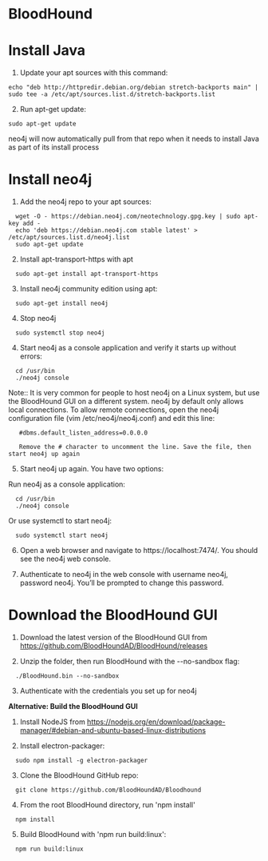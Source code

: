 # BloodHound

# Install Java

1. Update your apt sources with this command:

```shell
echo "deb http://httpredir.debian.org/debian stretch-backports main" | sudo tee -a /etc/apt/sources.list.d/stretch-backports.list
```

2. Run apt-get update:

```shell
sudo apt-get update
```
neo4j will now automatically pull from that repo when it needs to install Java as part of its install process

# Install neo4j

1. Add the neo4j repo to your apt sources:

```shell
  wget -O - https://debian.neo4j.com/neotechnology.gpg.key | sudo apt-key add -
  echo 'deb https://debian.neo4j.com stable latest' > /etc/apt/sources.list.d/neo4j.list
  sudo apt-get update
```

2. Install apt-transport-https with apt

```shell
  sudo apt-get install apt-transport-https 
```

3. Install neo4j community edition using apt:

```shell
  sudo apt-get install neo4j
```

4. Stop neo4j

```shell
  sudo systemctl stop neo4j
```

4. Start neo4j as a console application and verify it starts up without errors:

```shell
  cd /usr/bin
  ./neo4j console
```

Note:: It is very common for people to host neo4j on a Linux system, but use the BloodHound
GUI on a different system. neo4j by default only allows local connections. To allow remote
connections, open the neo4j configuration file (vim /etc/neo4j/neo4j.conf) and edit this line:

```shell
   #dbms.default_listen_address=0.0.0.0

   Remove the # character to uncomment the line. Save the file, then start neo4j up again
```

5. Start neo4j up again. You have two options:

Run neo4j as a console application:

```shell
  cd /usr/bin
  ./neo4j console
```

Or use systemctl to start neo4j:

```shell
  sudo systemctl start neo4j
```

6. Open a web browser and navigate to https://localhost:7474/. You should see the neo4j web console.

7. Authenticate to neo4j in the web console with username neo4j, password neo4j. You’ll be prompted
   to change this password.

# Download the BloodHound GUI

1. Download the latest version of the BloodHound GUI from https://github.com/BloodHoundAD/BloodHound/releases

2. Unzip the folder, then run BloodHound with the --no-sandbox flag:

```shell
  ./BloodHound.bin --no-sandbox
```

3. Authenticate with the credentials you set up for neo4j

**Alternative: Build the BloodHound GUI**

1. Install NodeJS from https://nodejs.org/en/download/package-manager/#debian-and-ubuntu-based-linux-distributions

2. Install electron-packager:

```shell
  sudo npm install -g electron-packager
```

3. Clone the BloodHound GitHub repo:

```shell
  git clone https://github.com/BloodHoundAD/Bloodhound
```

4. From the root BloodHound directory, run 'npm install'

```shell
  npm install
```

5. Build BloodHound with 'npm run build:linux':

```shell
  npm run build:linux
```
